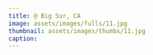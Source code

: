 ```yaml
---
title: @ Big Sur, CA
image: assets/images/fulls/11.jpg
thumbnail: assets/images/thumbs/11.jpg
caption:
---
```

